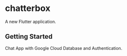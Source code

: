 # chatterbox

A new Flutter application.

## Getting Started

Chat App with Google Cloud Database and Authentication.
